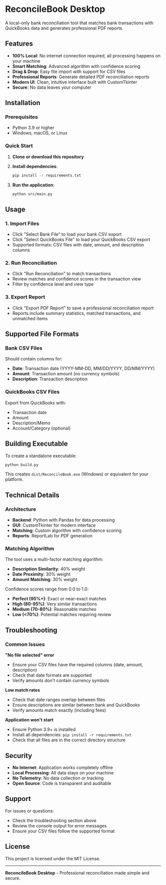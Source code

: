 # ReconcileBook Desktop

A local-only bank reconciliation tool that matches bank transactions with QuickBooks data and generates professional PDF reports.

## Features

- **100% Local**: No internet connection required, all processing happens on your machine
- **Smart Matching**: Advanced algorithm with confidence scoring
- **Drag & Drop**: Easy file import with support for CSV files
- **Professional Reports**: Generate detailed PDF reconciliation reports
- **Modern UI**: Clean, intuitive interface built with CustomTkinter
- **Secure**: No data leaves your computer

## Installation

### Prerequisites
- Python 3.9 or higher
- Windows, macOS, or Linux

### Quick Start

1. **Clone or download this repository**
2. **Install dependencies**:
   ```bash
   pip install -r requirements.txt
   ```

3. **Run the application**:
   ```bash
   python src/main.py
   ```

## Usage

### 1. Import Files
- Click "Select Bank File" to load your bank CSV export
- Click "Select QuickBooks File" to load your QuickBooks CSV export
- Supported formats: CSV files with date, amount, and description columns

### 2. Run Reconciliation
- Click "Run Reconciliation" to match transactions
- Review matches and confidence scores in the transaction view
- Filter by confidence level and view type

### 3. Export Report
- Click "Export PDF Report" to save a professional reconciliation report
- Reports include summary statistics, matched transactions, and unmatched items

## Supported File Formats

### Bank CSV Files
Should contain columns for:
- **Date**: Transaction date (YYYY-MM-DD, MM/DD/YYYY, DD/MM/YYYY)
- **Amount**: Transaction amount (no currency symbols)
- **Description**: Transaction description

### QuickBooks CSV Files
Export from QuickBooks with:
- Transaction date
- Amount
- Description/Memo
- Account/Category (optional)

## Building Executable

To create a standalone executable:

```bash
python build.py
```

This creates `dist/ReconcileBook.exe` (Windows) or equivalent for your platform.

## Technical Details

### Architecture
- **Backend**: Python with Pandas for data processing
- **GUI**: CustomTkinter for modern interface
- **Matching**: Custom algorithm with confidence scoring
- **Reports**: ReportLab for PDF generation

### Matching Algorithm
The tool uses a multi-factor matching algorithm:
- **Description Similarity**: 40% weight
- **Date Proximity**: 30% weight  
- **Amount Matching**: 30% weight

Confidence scores range from 0.0 to 1.0:
- **Perfect (95%+)**: Exact or near-exact matches
- **High (80-95%)**: Very similar transactions
- **Medium (70-80%)**: Reasonable matches
- **Low (<70%)**: Potential matches requiring review

## Troubleshooting

### Common Issues

**"No file selected" error**
- Ensure your CSV files have the required columns (date, amount, description)
- Check that date formats are supported
- Verify amounts don't contain currency symbols

**Low match rates**
- Check that date ranges overlap between files
- Ensure descriptions are similar between bank and QuickBooks
- Verify amounts match exactly (including fees)

**Application won't start**
- Ensure Python 3.9+ is installed
- Install all dependencies: `pip install -r requirements.txt`
- Check that all files are in the correct directory structure

## Security

- **No Internet**: Application works completely offline
- **Local Processing**: All data stays on your machine
- **No Telemetry**: No data collection or tracking
- **Open Source**: Code is transparent and auditable

## Support

For issues or questions:
- Check the troubleshooting section above
- Review the console output for error messages
- Ensure your CSV files follow the supported format

## License

This project is licensed under the MIT License.

---

**ReconcileBook Desktop** - Professional reconciliation made simple and secure. 